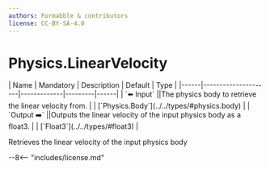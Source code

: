 ```yaml
---
authors: Formabble & contributors
license: CC-BY-SA-4.0
---
```



# Physics.LinearVelocity

<div class="sh-parameters" markdown="1">
| Name | Mandatory | Description | Default | Type |
|------|---------------------|-------------|---------|------|
| `⬅️ Input` ||The physics body to retrieve the linear velocity from. | | [`Physics.Body`](../../types/#physics.body) |
| `Output ➡️` ||Outputs the linear velocity of the input physics body as a float3. | | [`Float3`](../../types/#float3) |

</div>

Retrieves the linear velocity of the input physics body

--8<-- "includes/license.md"

